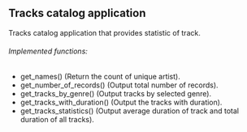 ## Tracks catalog application

Tracks catalog application that provides statistic of track.

###### Implemented functions:
* get_names()
  (Return the count of unique artist).
* get_number_of_records()
  (Output total number of records).
* get_tracks_by_genre()
  (Output tracks by selected genre).
* get_tracks_with_duration()
  (Output the tracks with duration).
* get_tracks_statistics()
  (Output average duration of track and total duration of all tracks).